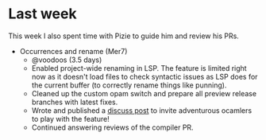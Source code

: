 # Last week
This week I also spent time with Pizie to guide him and review his PRs.

- Occurrences and rename (Mer7)
  - @voodoos (3.5 days)
  - Enabled project-wide renaming in LSP. The feature is limited right now as it
    doesn't load files to check syntactic issues as LSP does for the current
    buffer (to correctly rename things like punning).
  - Cleaned up the custom opam switch and prepare all preview release branches
    with latest fixes.
  - Wrote and published a [discuss
    post](https://discuss.ocaml.org/t/ann-preview-play-with-project-wide-occurrences-for-ocaml/13814)
    to invite adventurous ocamlers to play with the feature!
  - Continued answering reviews of the compiler PR.
